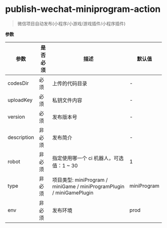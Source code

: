 # publish-wechat-miniprogram-action

> 微信项目自动发布(小程序/小游戏/游戏插件/小程序插件)

**参数**

| 参数          | 是否必须 | 描述                                                                | 默认值         |
|-------------|------|-------------------------------------------------------------------|-------------|
| codesDir    | 必须   | 上传的代码目录                                                           | -           |
| uploadKey   | 必须   | 私钥文件内容                                                            | -           |
| version     | 必须   | 发布版本号                                                             | -           |
| description | 非必须  | 发布简介                                                              | -           |
| robot       | 非必须  | 指定使用哪一个 ci 机器人，可选值：1 ~ 30                                         | 1           |
| type        | 非必须  | 项目类型: miniProgram / miniGame / miniProgramPlugin / miniGamePlugin | miniProgram |
| env         | 非必须  | 发布环境                                                              | prod        |
